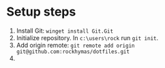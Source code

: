 # Setup steps

1. Install Git: `winget install Git.Git`
2. Initialize repository. In `c:\users\rock` run `git init`.
3. Add origin remote: `git remote add origin git@github.com:rockhymas/dotfiles.git`
4. 
